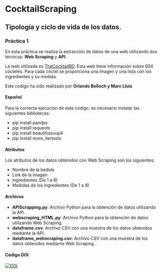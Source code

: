 CocktailScraping
======
## Tipología y ciclo de vida de los datos.
### Práctica 1

En esta práctica se realiza la extracción de datos de una web utilizando dos técnicas: **Web Scraping** y **API**. 

La web utilizada es [TheCocktailBD](https://www.thecocktaildb.com/). Esta web tiene información sobre 604 cócteles. Para cada cóctel se proporciona una imagen y una lista con los ingredientes y su medida.

Este codigo ha sido realizado por **Orlando Belloch y Marc Lluis**

#### Español

Para la correcta ejecucion de este codigo, es necesario instalar las siguientes bibliotecas:
- pip install pandas
- pip install requests
- pip install beautifulsoup4
- pip install more_itertools 

#### Atributos
Los atributos de los datos obtenidos con Web Scraping son los siguientes:
- Nombre de la bedida
- Link de la imagen
- Ingredientes (De 1 a 8)
- Medidas de los ingredientes (De 1 a 8)

#### Archivos
- <b>APIScrapping.py</b>: Archivo Python para la obtención de datos utilizando la API.
- <b>webscraping_HTML.py</b>: Archivo Python para la obtención de datos utilizando Web Scraping.
- <b>dataframe.csv</b>: Archivo CSV con una muestra de los datos obtenidos mediante la API.
- <b>dataframe_webscraping.csv</b>: Archivo CSV con una muestra de los datos obtenidos mediante Web Scraping.

#### Código DOI
<a href="https://doi.org/10.5281/zenodo.4261522"><img src="https://zenodo.org/badge/DOI/10.5281/zenodo.4261522.svg" alt="DOI"></a>
